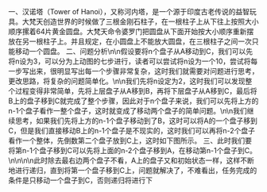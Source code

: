 一、汉诺塔（Tower of Hanoi），又称河内塔，是一个源于印度古老传说的益智玩具。大梵天创造世界的时候做了三根金刚石柱子，在一根柱子上从下往上按照大小顺序摞着64片黄金圆盘。大梵天命令婆罗门把圆盘从下面开始按大小顺序重新摆放在另一根柱子上。并且规定，在小圆盘上不能放大圆盘，在三根柱子之间一次只能移动一个圆盘。
二、问题分析\n\n假设要将n个盘子从A移动到C，我们可以先将n设为3，可以分为上动图的七步进行，读者可以尝试将n设为一个10，尝试将每一步写出来，很明显写出每一个步骤非常复杂，这时我们就需要对问题进行思考，更改思路，将复杂的问题简单化。\n\n我们先将n设定为2，这时我们可以发现整个过程变得非常简单，先将上层盘子从A移到B，再将下层盘子从A移到C，最后将B上的盘子移到C就完成了整个步骤，因此对于n个盘子来说，我们可以先将上方的n-1个盘子看作一整个盘子，这时就变成了移动两个盘子的简单问题。\n\n我们继续思考，如果我们先将上方的n-1个盘子移动到了B，这时可以将A的一个盘子移到C，但是我们直接移动B上的n-1个盘子是不现实的，这时我们可以再将n-2个盘子看作一个整体，先倒数第二个盘子放到C上，这时如下图所示。
三、此时我们要将第n-1个盘子移到C可以先将上面的n-2个盘子移到A，在移动第n-1个盘子到C。\n\n\n\n此时除去最右边两个盘子不看，A上的盘子又和初始状态一样，这样不断地进行递归，直到将第一个盘子移到C上，问题就解决了，不难看出，任务完成的条件是只移动一个盘子到C，否则递归将进行下
